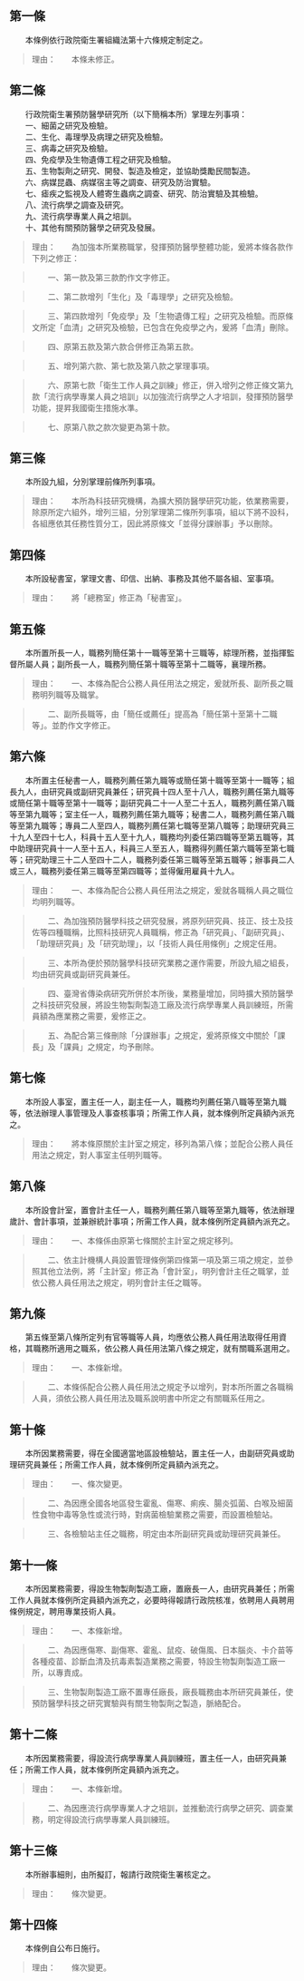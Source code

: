 第一條 
-------
　　本條例依行政院衛生署組織法第十六條規定制定之。  
> 理由：　　本條未修正。



第二條 
-------
　　行政院衛生署預防醫學研究所（以下簡稱本所）掌理左列事項：  
　　一、細菌之研究及檢驗。  
　　二、生化、毒理學及病理之研究及檢驗。  
　　三、病毒之研究及檢驗。  
　　四、免疫學及生物遺傳工程之研究及檢驗。  
　　五、生物製劑之研究、開發、製造及檢定，並協助獎勵民間製造。  
　　六、病媒昆蟲、病媒宿主等之調查、研究及防治實驗。  
　　七、瘧疾之監視及人體寄生蟲病之調查、研究、防治實驗及其檢驗。  
　　八、流行病學之調查及研究。  
　　九、流行病學專業人員之培訓。  
　　十、其他有關預防醫學之研究及發展。  
> 理由：　　為加強本所業務職掌，發揮預防醫學整體功能，爰將本條各款作下列之修正：

> 　　一、第一款及第三款酌作文字修正。

> 　　二、第二款增列「生化」及「毒理學」之研究及檢驗。

> 　　三、第四款增列「免疫學」及「生物遺傳工程」之研究及檢驗。而原條文所定「血清」之研究及檢驗，已包含在免疫學之內，爰將「血清」刪除。

> 　　四、原第五款及第六款合併修正為第五款。

> 　　五、增列第六款、第七款及第八款之掌理事項。

> 　　六、原第七款「衛生工作人員之訓練」修正，併入增列之修正條文第九款「流行病學專業人員之培訓」以加強流行病學之人才培訓，發揮預防醫學功能，提昇我國衛生措施水準。

> 　　七、原第八款之款次變更為第十款。



第三條 
-------
　　本所設九組，分別掌理前條所列事項。  
> 理由：　　本所為科技研究機構，為擴大預防醫學研究功能，依業務需要，除原所定六組外，增列三組，分別掌理第二條所列事項，組以下將不設科，各組應依其任務性質分工，因此將原條文「並得分課辦事」予以刪除。



第四條 
-------
　　本所設秘書室，掌理文書、印信、出納、事務及其他不屬各組、室事項。  
> 理由：　　將「總務室」修正為「秘書室」。



第五條 
-------
　　本所置所長一人，職務列簡任第十一職等至第十三職等，綜理所務，並指揮監督所屬人員；副所長一人，職務列簡任第十職等至第十二職等，襄理所務。  
> 理由：　　一、本條為配合公務人員任用法之規定，爰就所長、副所長之職務明列職等及職掌。

> 　　二、副所長職等，由「簡任或薦任」提高為「簡任第十至第十二職等」。並酌作文字修正。



第六條 
-------
　　本所置主任秘書一人，職務列薦任第九職等或簡任第十職等至第十一職等；組長九人，由研究員或副研究員兼任；研究員十四人至十八人，職務列薦任第九職等或簡任第十職等至第十一職等；副研究員二十一人至二十五人，職務列薦任第八職等至第九職等；室主任一人，職務列薦任第九職等；秘書二人，職務列薦任第八職等至第九職等；專員二人至四人，職務列薦任第七職等至第八職等；助理研究員三十九人至四十七人，科員十五人至十九人，職務均列委任第四職等至第五職等，其中助理研究員十一人至十五人，科員三人至五人，職務得列薦任第六職等至第七職等；研究助理三十二人至四十二人，職務列委任第三職等至第五職等；辦事員二人或三人，職務列委任第三職等至第四職等；並得僱用雇員十九人。  
> 理由：　　一、本條為配合公務人員任用法之規定，爰就各職稱人員之職位均明列職等。

> 　　二、為加強預防醫學科技之研究發展，將原列研究員、技正、技士及技佐等四種職稱，比照科技研究人員職稱，修正為「研究員」、「副研究員」、「助理研究員」及「研究助理」，以「技術人員任用條例」之規定任用。

> 　　三、本所為便於預防醫學科技研究業務之運作需要，所設九組之組長，均由研究員或副研究員兼任。

> 　　四、臺灣省傳染病研究所併於本所後，業務量增加，同時擴大預防醫學之科技研究發展，將設生物製劑製造工廠及流行病學專業人員訓練班，所需員額為應業務之需要，爰修正之。

> 　　五、為配合第三條刪除「分課辦事」之規定，爰將原條文中關於「課長」及「課員」之規定，均予刪除。



第七條 
-------
　　本所設人事室，置主任一人，副主任一人，職務均列薦任第八職等至第九職等，依法辦理人事管理及人事查核事項；所需工作人員，就本條例所定員額內派充之。  
> 理由：　　將本條原關於主計室之規定，移列為第八條；並配合公務人員任用法之規定，對人事室主任明列職等。



第八條 
-------
　　本所設會計室，置會計主任一人，職務列薦任第八職等至第九職等，依法辦理歲計、會計事項，並兼辦統計事項；所需工作人員，就本條例所定員額內派充之。  
> 理由：　　一、本條係由原第七條關於主計室之規定移列。

> 　　二、依主計機構人員設置管理條例第四條第一項及第三項之規定，並參照其他立法例，將「主計室」修正為「會計室」，明列會計主任之職掌，並依公務人員任用法之規定，明列會計主任之職等。



第九條 
-------
　　第五條至第八條所定列有官等職等人員，均應依公務人員任用法取得任用資格，其職務所適用之職系，依公務人員任用法第八條之規定，就有關職系選用之。  
> 理由：　　一、本條新增。

> 　　二、本條係配合公務人員任用法之規定予以增列，對本所所置之各職稱人員，須依公務人員任用法及職系說明書中所定之有關職系任用之。



第十條 
-------
　　本所因業務需要，得在全國適當地區設檢驗站，置主任一人，由副研究員或助理研究員兼任；所需工作人員，就本條例所定員額內派充之。  
> 理由：　　一、條次變更。

> 　　二、為因應全國各地區發生霍亂、傷寒、痢疾、腸炎弧菌、白喉及細菌性食物中毒等急性或流行時，對病菌檢驗業務之需要，而設置檢驗站。

> 　　三、各檢驗站主任之職務，明定由本所副研究員或助理研究員兼任。



第十一條 
---------
　　本所因業務需要，得設生物製劑製造工廠，置廠長一人，由研究員兼任；所需工作人員就本條例所定員額內派充之，必要時得報請行政院核准，依聘用人員聘用條例規定，聘用專業技術人員。  
> 理由：　　一、本條新增。

> 　　二、為因應傷寒、副傷寒、霍亂、鼠疫、破傷風、日本腦炎、卡介苗等各種疫苗、診斷血清及抗毒素製造業務之需要，特設生物製劑製造工廠一所，以專責成。

> 　　三、生物製劑製造工廠不置專任廠長，廠長職務由本所研究員兼任，使預防醫學科技之研究實驗與有關生物製劑之製造，脈絡配合。



第十二條 
---------
　　本所因業務需要，得設流行病學專業人員訓練班，置主任一人，由研究員兼任；所需工作人員，就本條例所定員額內派充之。  
> 理由：　　一、本條新增。

> 　　二、為因應流行病學專業人才之培訓，並推動流行病學之研究、調查業務，明定得設流行病學專業人員訓練班。



第十三條 
---------
　　本所辦事細則，由所擬訂，報請行政院衛生署核定之。  
> 理由：　　條次變更。



第十四條 
---------
　　本條例自公布日施行。  
> 理由：　　條次變更。
